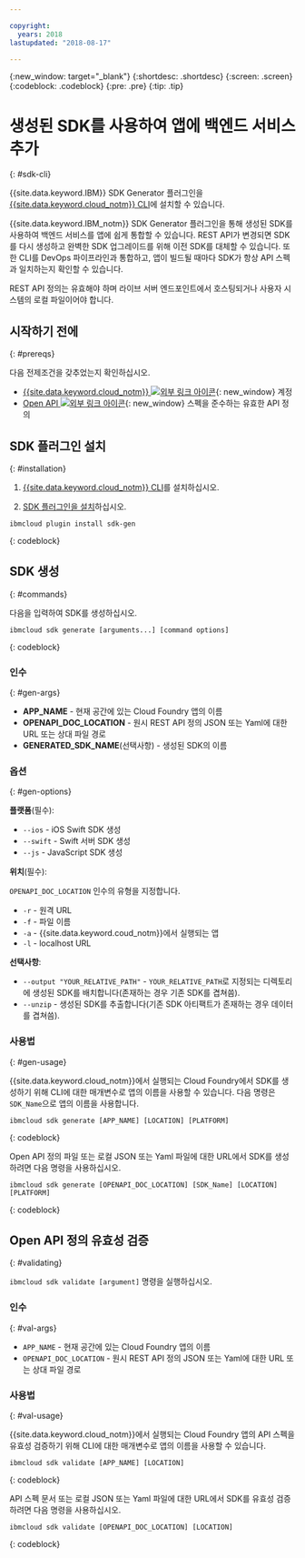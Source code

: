 ```yaml
---

copyright:
  years: 2018
lastupdated: "2018-08-17"

---
```

{:new_window: target="_blank"}
{:shortdesc: .shortdesc}
{:screen: .screen}
{:codeblock: .codeblock}
{:pre: .pre}
{:tip: .tip}

# 생성된 SDK를 사용하여 앱에 백엔드 서비스 추가
{: #sdk-cli}

{{site.data.keyword.IBM}} SDK Generator 플러그인을 [{{site.data.keyword.cloud_notm}} CLI](/docs/cli/reference/bluemix_cli/get_started.html)에 설치할 수 있습니다.

{{site.data.keyword.IBM_notm}} SDK Generator 플러그인을 통해 생성된 SDK를 사용하여 백엔드 서비스를 앱에 쉽게 통합할 수 있습니다. REST API가 변경되면 SDK를 다시 생성하고 완벽한 SDK 업그레이드를 위해 이전 SDK를 대체할 수 있습니다. 또한 CLI를 DevOps 파이프라인과 통합하고, 앱이 빌드될 때마다 SDK가 항상 API 스펙과 일치하는지 확인할 수 있습니다.

REST API 정의는 유효해야 하며 라이브 서버 엔드포인트에서 호스팅되거나 사용자 시스템의 로컬 파일이어야 합니다.

## 시작하기 전에
{: #prereqs}

다음 전제조건을 갖추었는지 확인하십시오.

* [{{site.data.keyword.cloud_notm}} ![외부 링크 아이콘](../../icons/launch-glyph.svg "외부 링크 아이콘")](http://bluemix.net){: new_window} 계정
* [Open API ![외부 링크 아이콘](../../icons/launch-glyph.svg "외부 링크 아이콘")](https://www.openapis.org/){: new_window} 스펙을 준수하는 유효한 API 정의

## SDK 플러그인 설치
{: #installation}

1. [{{site.data.keyword.cloud_notm}} CLI](/docs/cli/reference/bluemix_cli/get_started.html)를 설치하십시오.

2. [SDK 플러그인을 설치](/docs/cli/sdk/index.html)하십시오.
  ```
  ibmcloud plugin install sdk-gen
  ```
  {: codeblock}

## SDK 생성
{: #commands}

다음을 입력하여 SDK를 생성하십시오.
```
ibmcloud sdk generate [arguments...] [command options]
```
{: codeblock}

### 인수
{: #gen-args}

* **APP_NAME** - 현재 공간에 있는 Cloud Foundry 앱의 이름
* **OPENAPI_DOC_LOCATION** - 원시 REST API 정의 JSON 또는 Yaml에 대한 URL 또는 상대 파일 경로
* **GENERATED_SDK_NAME**(선택사항) - 생성된 SDK의 이름

### 옵션
{: #gen-options}

**플랫폼**(필수):
  * `--ios` - iOS Swift SDK 생성
  * `--swift` - Swift 서버 SDK 생성
  * `--js` - JavaScript SDK 생성

**위치**(필수):

`OPENAPI_DOC_LOCATION` 인수의 유형을 지정합니다.

  * `-r` - 원격 URL
  * `-f` - 파일 이름
  * `-a` - {{site.data.keyword.coud_notm}}에서 실행되는 앱
  * `-l` - localhost URL

**선택사항**:
  * `--output "YOUR_RELATIVE_PATH"` - `YOUR_RELATIVE_PATH`로 지정되는 디렉토리에 생성된 SDK를 배치합니다(존재하는 경우 기존 SDK를 겹쳐씀).
  * `--unzip` - 생성된 SDK를 추출합니다(기존 SDK 아티팩트가 존재하는 경우 데이터를 겹쳐씀).

### 사용법
{: #gen-usage}

{{site.data.keyword.cloud_notm}}에서 실행되는 Cloud Foundry에서 SDK를 생성하기 위해 CLI에 대한 매개변수로 앱의 이름을 사용할 수 있습니다. 다음 명령은 `SDK_Name`으로 앱의 이름을 사용합니다.

```
ibmcloud sdk generate [APP_NAME] [LOCATION] [PLATFORM]
```
{: codeblock}

Open API 정의 파일 또는 로컬 JSON 또는 Yaml 파일에 대한 URL에서 SDK를 생성하려면 다음 명령을 사용하십시오.

```
ibmcloud sdk generate [OPENAPI_DOC_LOCATION] [SDK_Name] [LOCATION] [PLATFORM]
```
{: codeblock}


## Open API 정의 유효성 검증
{: #validating}

`ibmcloud sdk validate [argument]` 명령을 실행하십시오.

### 인수
{: #val-args}

* `APP_NAME` - 현재 공간에 있는 Cloud Foundry 앱의 이름
* `OPENAPI_DOC_LOCATION` - 원시 REST API 정의 JSON 또는 Yaml에 대한 URL 또는 상대 파일 경로

### 사용법
{: #val-usage}

{{site.data.keyword.cloud_notm}}에서 실행되는 Cloud Foundry 앱의 API 스펙을 유효성 검증하기 위해 CLI에 대한 매개변수로 앱의 이름을 사용할 수 있습니다. 
```
ibmcloud sdk validate [APP_NAME] [LOCATION]
```
{: codeblock}

API 스펙 문서 또는 로컬 JSON 또는 Yaml 파일에 대한 URL에서 SDK를 유효성 검증하려면 다음 명령을 사용하십시오.
```
ibmcloud sdk validate [OPENAPI_DOC_LOCATION] [LOCATION]
```
{: codeblock}

